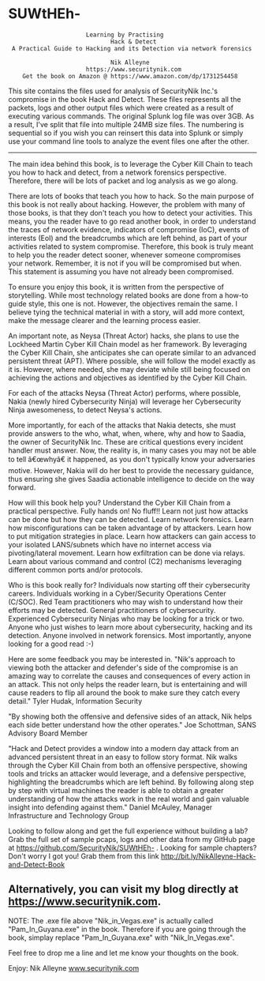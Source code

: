# SUWtHEh-
                          Learning by Practising 
                                 Hack & Detect 
     A Practical Guide to Hacking and its Detection via network forensics
                                  
                                 Nik Alleyne        
                          https://www.securitynik.com
        Get the book on Amazon @ https://www.amazon.com/dp/1731254458
                   
This site contains the files used for analysis of SecurityNik Inc.'s compromise in the book Hack and Detect. These files represents all the packets, logs and other output files which were created as a result of executing various commands. The original Splunk log file was over 3GB. As a result, I've split that file into multiple 24MB size files. The numbering is sequential so if you wish you can reinsert this data into Splunk or simply use your command line tools to analyze the event files one after the other.

---------------------------------------------------------------------------------------------------------------
The main idea behind this book, is to leverage the Cyber Kill Chain to teach you how to hack and detect, from a network forensics perspective. Therefore, there will be lots of packet and log analysis as we go along. 

There are lots of books that teach you how to hack. So the main purpose of this book is not really about hacking. However, the problem with many of those books, is that they don't teach you how to detect your activities. This means, you the reader have to go read another book, in order to understand the traces of network evidence, indicators of compromise (IoC), events of interests (EoI) and the breadcrumbs which are left behind, as part of your activities related to system compromise. Therefore, this book is truly meant to help you the reader detect sooner, whenever someone compromises your network. Remember, it is not if you will be compromised but when. This statement is assuming you have not already been compromised. 

To ensure you enjoy this book, it is written from the perspective of storytelling. While most technology related books are done from a how-to guide style, this one is not. However, the objectives remain the same. I believe tying the technical material in with a story, will add more context, make the message clearer and the learning process easier.

An important note, as Neysa (Threat Actor) hacks, she plans to use the Lockheed Martin Cyber Kill Chain model as her framework. By leveraging the Cyber Kill Chain, she anticipates she can operate similar to an advanced persistent threat (APT). Where possible, she will follow the model exactly as it is. However, where needed, she may deviate while still being focused on achieving the actions and objectives as identified by the Cyber Kill Chain.

For each of the attacks Neysa (Threat Actor) performs, where possible, Nakia (newly hired Cybersecurity Ninja) will leverage her Cybersecurity Ninja awesomeness, to detect Neysa's actions. 

More importantly, for each of the attacks that Nakia detects, she must provide answers to the who, what, when, where, why and how to Saadia, the owner of SecurityNik Inc. These are critical questions every incident handler must answer. Now, the reality is, in many cases you may not be able to tell â€œwhyâ€ it happened, as you don't typically know your adversaries motive. However, Nakia will do her best to provide the necessary guidance, thus ensuring she gives Saadia actionable intelligence to decide on the way forward. 


How will this book help you?
Understand the Cyber Kill Chain from a practical perspective. Fully hands on! No fluff!!
Learn not just how attacks can be done but how they can be detected.
Learn network forensics.
Learn how misconfigurations can be taken advantage of by attackers.
Learn how to put mitigation strategies in place.
Learn how attackers can gain access to your isolated LANS/subnets which have no internet access via pivoting/lateral movement.
Learn how exfiltration can be done via relays.
Learn about various command and control (C2) mechanisms leveraging different common ports and/or protocols.


Who is this book really for?
Individuals now starting off their cybersecurity careers.
Individuals working in a Cyber/Security Operations Center (C/SOC).
Red Team practitioners who may wish to understand how their efforts may be detected.
General practitioners of cybersecurity.
Experienced Cybersecurity Ninjas who may be looking for a trick or two.
Anyone who just wishes to learn more about cybersecurity, hacking and its detection.
Anyone involved in network forensics.
Most importantly, anyone looking for a good read :-)


Here are some feedback you may be interested in.
"Nik's approach to viewing both the attacker and defender's side of the compromise is an amazing way to correlate the causes and consequences of every action in an attack. This not only helps the reader learn, but is entertaining and will cause readers to flip all around the book to make sure they catch every detail." 
Tyler Hudak, Information Security

"By showing both the offensive and defensive sides of an attack, Nik helps each side better understand how the other operates." 
Joe Schottman, SANS Advisory Board Member

"Hack and Detect provides a window into a modern day attack from an advanced persistent threat in an easy to follow story format. Nik walks through the Cyber Kill Chain from both an offensive perspective, showing tools and tricks an attacker would leverage, and a defensive perspective, highlighting the breadcrumbs which are left behind. By following along step by step with virtual machines the reader is able to obtain a greater understanding of how the attacks work in the real world and gain valuable insight into defending against them." 
Daniel McAuley, Manager Infrastructure and Technology Group


Looking to follow along and get the full experience without building a lab?
Grab the full set of sample pcaps, logs and other data from my GitHub page at https://github.com/SecurityNik/SUWtHEh- 
. 
Looking for sample chapters? Don't worry I got you!
Grab them from this link http://bit.ly/NikAlleyne-Hack-and-Detect-Book

Alternatively, you can visit my blog directly at https://www.securitynik.com.
---------------------------------------------------------------------------------------------------------------

NOTE: The .exe file above "Nik_in_Vegas.exe" is actually called "Pam_In_Guyana.exe" in the book. Therefore if you are going through the book, simplay replace "Pam_In_Guyana.exe" with "Nik_In_Vegas.exe". 

Feel free to drop me a line and let me know your thoughts on the book.

Enjoy: 
Nik Alleyne
www.securitynik.com
